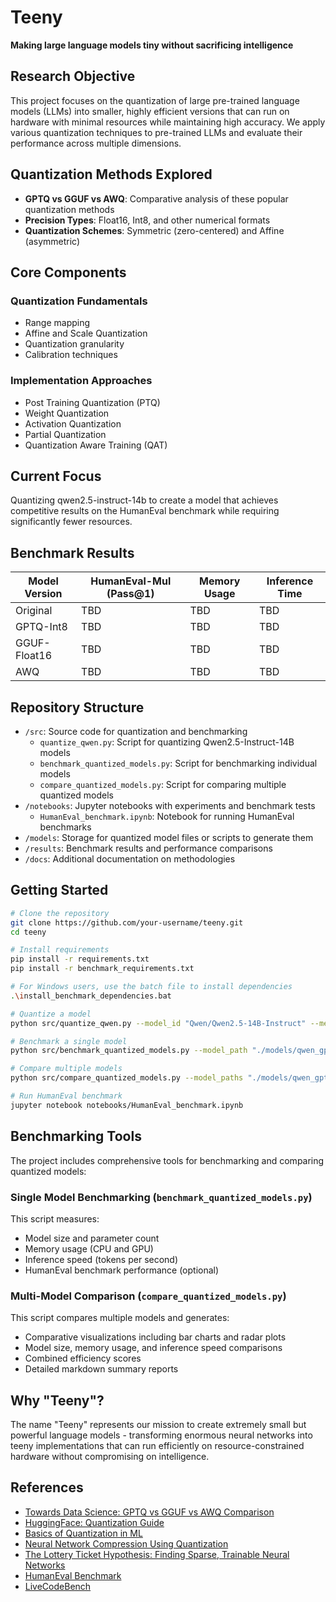 # Teeny

**Making large language models tiny without sacrificing intelligence**

## Research Objective

This project focuses on the quantization of large pre-trained language models (LLMs) into smaller, highly efficient versions that can run on hardware with minimal resources while maintaining high accuracy. We apply various quantization techniques to pre-trained LLMs and evaluate their performance across multiple dimensions.

## Quantization Methods Explored

- **GPTQ vs GGUF vs AWQ**: Comparative analysis of these popular quantization methods
- **Precision Types**: Float16, Int8, and other numerical formats
- **Quantization Schemes**: Symmetric (zero-centered) and Affine (asymmetric)

## Core Components

### Quantization Fundamentals
- Range mapping
- Affine and Scale Quantization
- Quantization granularity
- Calibration techniques

### Implementation Approaches
- Post Training Quantization (PTQ)
- Weight Quantization
- Activation Quantization
- Partial Quantization
- Quantization Aware Training (QAT)

## Current Focus

Quantizing qwen2.5-instruct-14b to create a model that achieves competitive results on the HumanEval benchmark while requiring significantly fewer resources.

## Benchmark Results

| Model Version | HumanEval-Mul (Pass@1) | Memory Usage | Inference Time |
|---------------|------------------------|--------------|----------------|
| Original      | TBD                    | TBD          | TBD            |
| GPTQ-Int8     | TBD                    | TBD          | TBD            |
| GGUF-Float16  | TBD                    | TBD          | TBD            |
| AWQ           | TBD                    | TBD          | TBD            |

## Repository Structure

- `/src`: Source code for quantization and benchmarking
  - `quantize_qwen.py`: Script for quantizing Qwen2.5-Instruct-14B models
  - `benchmark_quantized_models.py`: Script for benchmarking individual models
  - `compare_quantized_models.py`: Script for comparing multiple quantized models
- `/notebooks`: Jupyter notebooks with experiments and benchmark tests
  - `HumanEval_benchmark.ipynb`: Notebook for running HumanEval benchmarks
- `/models`: Storage for quantized model files or scripts to generate them
- `/results`: Benchmark results and performance comparisons
- `/docs`: Additional documentation on methodologies

## Getting Started

```bash
# Clone the repository
git clone https://github.com/your-username/teeny.git
cd teeny

# Install requirements
pip install -r requirements.txt
pip install -r benchmark_requirements.txt

# For Windows users, use the batch file to install dependencies
.\install_benchmark_dependencies.bat

# Quantize a model
python src/quantize_qwen.py --model_id "Qwen/Qwen2.5-14B-Instruct" --method gptq --bits 4

# Benchmark a single model
python src/benchmark_quantized_models.py --model_path "./models/qwen_gptq_4bit" --save_results --visualize

# Compare multiple models
python src/compare_quantized_models.py --model_paths "./models/qwen_gptq_4bit" "./models/qwen_int8" "./models/qwen_awq_4bit"

# Run HumanEval benchmark
jupyter notebook notebooks/HumanEval_benchmark.ipynb
```

## Benchmarking Tools

The project includes comprehensive tools for benchmarking and comparing quantized models:

### Single Model Benchmarking (`benchmark_quantized_models.py`)

This script measures:
- Model size and parameter count
- Memory usage (CPU and GPU)
- Inference speed (tokens per second)
- HumanEval benchmark performance (optional)

### Multi-Model Comparison (`compare_quantized_models.py`)

This script compares multiple models and generates:
- Comparative visualizations including bar charts and radar plots
- Model size, memory usage, and inference speed comparisons
- Combined efficiency scores
- Detailed markdown summary reports

## Why "Teeny"?

The name "Teeny" represents our mission to create extremely small but powerful language models - transforming enormous neural networks into teeny implementations that can run efficiently on resource-constrained hardware without compromising on intelligence.

## References

- [Towards Data Science: GPTQ vs GGUF vs AWQ Comparison](https://medium.com/towards-data-science/which-quantization-method-is-right-for-you-gptq-vs-gguf-vs-awq-c4cd9d77d5be)
- [HuggingFace: Quantization Guide](https://huggingface.co/docs/optimum/en/concept_guides/quantization)
- [Basics of Quantization in ML](https://iq.opengenus.org/basics-of-quantization-in-ml/)
- [Neural Network Compression Using Quantization](https://medium.com/sharechat-techbyte/neural-network-compression-using-quantization-328d22e8855d)
- [The Lottery Ticket Hypothesis: Finding Sparse, Trainable Neural Networks](https://arxiv.org/abs/1803.03635)
- [HumanEval Benchmark](https://www.datacamp.com/tutorial/humaneval-benchmark-for-evaluating-llm-code-generation-capabilities)
- [LiveCodeBench](https://livecodebench.github.io/)
